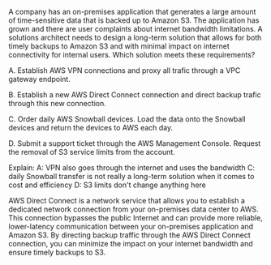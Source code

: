 A company has an on-premises application that generates a large amount of time-sensitive data that is backed up to Amazon S3. The application has grown and there are user complaints about internet bandwidth limitations. A solutions architect needs to design a long-term solution that allows for both timely backups to Amazon S3 and with minimal impact on internet connectivity for internal users. Which solution meets these requirements? 

A. Establish AWS VPN connections and proxy all trafic through a VPC gateway endpoint. 

B. Establish a new AWS Direct Connect connection and direct backup trafic through this new connection. 

C. Order daily AWS Snowball devices. Load the data onto the Snowball devices and return the devices to AWS each day. 

D. Submit a support ticket through the AWS Management Console. Request the removal of S3 service limits from the account.

Explain:
A: VPN also goes through the internet and uses the bandwidth 
C: daily Snowball transfer is not really a long-term solution when it comes to cost and efficiency 
D: S3 limits don't change anything here

AWS Direct Connect is a network service that allows you to establish a dedicated network connection from your on-premises data center to AWS. This connection bypasses the public Internet and can provide more reliable, lower-latency communication between your on-premises application and Amazon S3. By directing backup traffic through the AWS Direct Connect connection, you can minimize the impact on your internet bandwidth and ensure timely backups to S3.